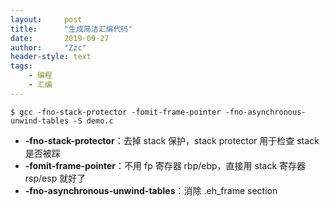```yaml
---
layout:     post
title:      "生成简洁汇编代码"
date:       2019-09-27
author:     "Zzc"
header-style: text
tags:
    - 编程
    - 汇编
---
```


```shell
$ gcc -fno-stack-protector -fomit-frame-pointer -fno-asynchronous-unwind-tables -S demo.c
```

- **-fno-stack-protector**：去掉 stack 保护，stack protector 用于检查 stack 是否被踩
- **-fomit-frame-pointer**：不用 fp 寄存器 rbp/ebp，直接用 stack 寄存器 rsp/esp 就好了
- **-fno-asynchronous-unwind-tables**：消除 .eh_frame section
